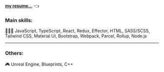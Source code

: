[**my resume...**](https://github.com/ProUnebit/Resume)  👈

### Main skills:
👨🏼‍💻 JavaScript, TypeScript, React, Redux, Effector, HTML, SASS/SCSS, Tailwind CSS, Material UI, Bootstrap, Webpack, Parcel, Rollup, Node.js

---

### Others:
🎮 Unreal Engine, Blueprints, C++


<!--
**ProUnebit/ProUnebit** is a ✨ _special_ ✨ repository because its `README.md` (this file) appears on your GitHub profile.

Here are some ideas to get you started:

- 🔭 I’m currently working on ...
- 🌱 I’m currently learning ...
- 👯 I’m looking to collaborate on ...
- 🤔 I’m looking for help with ...
- 💬 Ask me about ...
- 📫 How to reach me: ...
- 😄 Pronouns: ...
- ⚡ Fun fact: ...
-->
